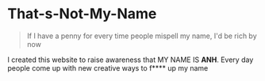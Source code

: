 # That-s-Not-My-Name

> If I have a penny for every time people mispell my name, I'd be rich by now

I created this website to raise awareness that MY NAME IS **ANH**. Every day people come up with new creative ways to f**** up my name

